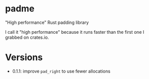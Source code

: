 # padme
"High performance" Rust padding library

I call it "high performance" because it runs faster than the first one I grabbed on crates.io.

# Versions
 - 0.1.1: improve `pad_right` to use fewer allocations